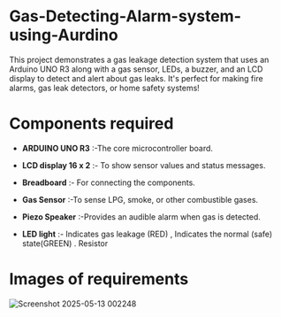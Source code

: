 # Gas-Detecting-Alarm-system-using-Aurdino
This project demonstrates a gas leakage detection system that uses an Arduino UNO R3 along with a gas sensor, LEDs, a buzzer, and an LCD display to detect and alert about gas leaks. 
It's perfect for making fire alarms, gas leak detectors, or home safety systems! 

# Components required
<ul>
<li>
  
**ARDUINO UNO R3** :-The core microcontroller board.
</li>
</ul>
<ul>
<li>
  
**LCD display 16 x 2** :- To show sensor values and status messages.
</li>
</ul>
<ul>
<li>
  
**Breadboard** :- For connecting the components.
</li>
</ul>
  <ul>
<li>
  
**Gas Sensor** :-To sense LPG, smoke, or other combustible gases.
</li>
</ul>
  <ul>
<li>
  
**Piezo Speaker** :-Provides an audible alarm when gas is detected.
</li>
</ul>
  <ul>
<li>
  
**LED light** :- Indicates gas leakage (RED) , Indicates the normal (safe) state(GREEN) .
Resistor

</li>
</ul>

# Images of requirements 
![Screenshot 2025-05-13 002248](https://github.com/user-attachments/assets/895b4eab-3ffd-4e6f-a5fb-dfa81e4a3b2b)




